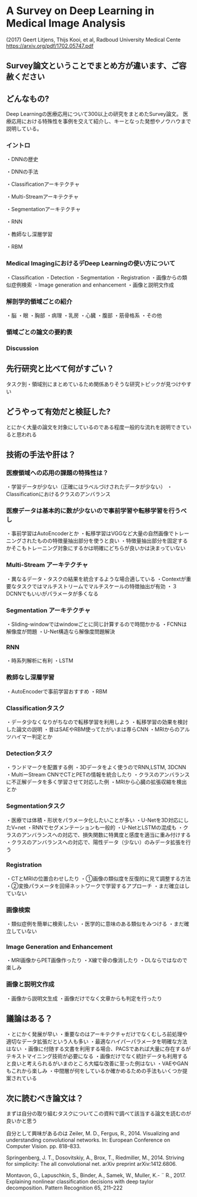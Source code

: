 # A Survey on Deep Learning in Medical Image Analysis
(2017) Geert Litjens, Thijs Kooi, et al, Radboud University Medical Cente  
https://arxiv.org/pdf/1702.05747.pdf

## Survey論文ということでまとめ方が違います、ご容赦ください

## どんなもの?
Deep Learningの医療応用について300以上の研究をまとめたSurvey論文。
医療応用における特殊性を事例を交えて紹介し、キーとなった発想やノウハウまで説明している。
### イントロ
・DNNの歴史

・DNNの手法

・Classificationアーキテクチャ

・Multi-Streamアーキテクチャ

・Segmentationアーキテクチャ

・RNN

・教師なし深層学習

・RBM

### Medical ImagingにおけるデDeep Learningの使い方について
・Classification
・Detection
・Segmentation
・Registration
・画像からの類似症例検索
・Image generation and enhancement
・画像と説明文作成

### 解剖学的領域ごとの紹介
・脳
・眼
・胸部
・病理
・乳房
・心臓
・腹部
・筋骨格系
・その他

### 領域ごとの論文の要約表

### Discussion


## 先行研究と比べて何がすごい？
タスク別・領域別にまとめているため関係ありそうな研究トピックが見つけやすい

## どうやって有効だと検証した?
とにかく大量の論文を対象にしているのである程度一般的な流れを説明できていると思われる

## 技術の手法や肝は？
### 医療領域への応用の課題の特殊性は？
・学習データが少ない（正確にはラベルづけされたデータが少ない）
・Classificationにおけるクラスのアンバランス

### 医療データは基本的に数が少ないので事前学習や転移学習を行うべし
・事前学習はAutoEncoderとか
・転移学習はVGGなど大量の自然画像でトレーニングされたものの特徴量抽出部分を使うと良い
・特徴量抽出部分を固定するかそこもトレーニング対象にするかは明確にどちらが良いかは決まっていない

### Multi-Stream アーキテクチャ
・異なるデータ・タスクの結果を統合するような場合適している
・Contextが重要なタスクではマルチストリームでマルチスケールの特徴抽出が有効
・３DCNNでもいいがパラメータが多くなる

### Segmentation アーキテクチャ
・Sliding-windowではwindowごとに同じ計算するので時間かかる
・FCNNは解像度が問題
・U-Net構造なら解像度問題解決

### RNN
・時系列解析に有利
・LSTM

### 教師なし深層学習
・AutoEncoderで事前学習おすすめ
・RBM

### Classificationタスク
・データ少なくなりがちなので転移学習を利用しよう
・転移学習の効果を検討した論文の説明
・昔はSAEやRBM使ってたがいまは専らCNN
・MRIからのアルツハイマー判定とか

### Detectionタスク
・ランドマークを配置する例
・3Dデータをよく使うのでRNN,LSTM, 3DCNN
・MultiーStream CNNでCTとPETの情報を統合したり
・クラスのアンバランスに不正解データを多く学習させて対応した例
・MRIから心臓の拡張収縮を検出とか

### Segmentationタスク
・医療では体積・形状をパラメータ化したいことが多い
・U-Netを3D対応にしたV=net
・RNNでセグメンテーションも一般的
・U-NetとLSTMの混成も
・クラスのアンバランスへの対応で、損失関数に特異度と感度を適当に重み付けする
・クラスのアンバランスへの対応で、陽性データ（少ない）のみデータ拡張を行う

### Registration
・CTとMRIの位置合わせしたり
・①画像の類似度を反復的に見て調整する方法
・②変換パラメータを回帰ネットワークで学習するアプローチ
・まだ確立はしていない

### 画像検索
・類似症例を簡単に検索したい
・医学的に意味のある類似をみつける
・まだ確立していない

### Image Generation and Enhancement
・MRI画像からPET画像作ったり
・X線で骨の像消したり
・DLならではなので楽しみ

### 画像と説明文作成
・画像から説明文生成
・画像だけでなく文章からも判定を行ったり



## 議論はある？
・とにかく発展が早い
・重要なのはアーキテクチャだけでなくむしろ前処理や適切なデータ拡張だという人も多い
・最適なハイパーパラメータを明確な方法はない
・画像に付随する文書を利用する場合、PACSであれば大量に存在するがテキストマイニング技術が必要になる
・画像だけでなく統計データも利用すると良いと考えられるがいまのところ大幅な改善に至った例はない
・VAEやGANもこれから楽しみ
・中間層が何をしているか確かめるための手法もいくつか提案されている

## 次に読むべき論文は？
まずは自分の取り組むタスクについてこの資料で調べて該当する論文を読むのが良いかと思う

自分として興味があるのは
Zeiler, M. D., Fergus, R., 2014. Visualizing and understanding convolutional
networks. In: European Conference on Computer Vision.
pp. 818–833.

Springenberg, J. T., Dosovitskiy, A., Brox, T., Riedmiller, M., 2014.
Striving for simplicity: The all convolutional net. arXiv preprint
arXiv:1412.6806.

Montavon, G., Lapuschkin, S., Binder, A., Samek, W., Muller, K.- ¨
R., 2017. Explaining nonlinear classification decisions with deep
taylor decomposition. Pattern Recognition 65, 211–222
